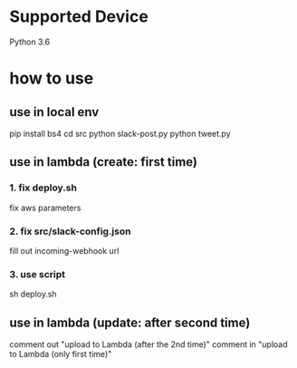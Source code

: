 # Supported Device
Python 3.6

# how to use
## use in local env
pip install bs4
cd src
python slack-post.py
python tweet.py

## use in lambda (create: first time)
### 1. fix deploy.sh
fix aws parameters

### 2. fix src/slack-config.json
fill out incoming-webhook url

### 3. use script
sh deploy.sh

## use in lambda (update: after second time)
comment out "upload to Lambda (after the 2nd time)"
comment in "upload to Lambda (only first time)"
